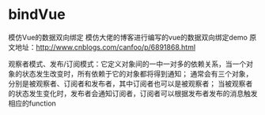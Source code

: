 # bindVue
模仿Vue的数据双向绑定
模仿大佬的博客进行编写的vue的数据双向绑定demo
原文地址：http://www.cnblogs.com/canfoo/p/6891868.html

观察者模式、发布/订阅模式：它定义对象间的一中一对多的依赖关系，当一个对象的状态发生改变时，所有依赖于它的对象都将得到通知；
                         通常会有三个对象，分别是被观察者、订阅者和发布者，其中订阅者也可以是被观察者；
                         当被观察者的状态发生变化时，发布者会通知订阅者，订阅者可以根据发布者发布的消息触发相应的function

